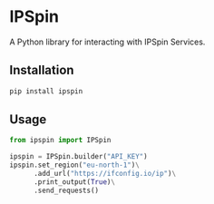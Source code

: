 # IPSpin

A Python library for interacting with IPSpin Services.

## Installation

```bash
pip install ipspin
```

## Usage

```python
from ipspin import IPSpin

ipspin = IPSpin.builder("API_KEY")
ipspin.set_region("eu-north-1")\
      .add_url("https://ifconfig.io/ip")\
      .print_output(True)\
      .send_requests()
```
